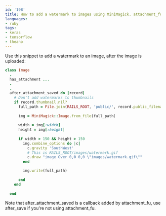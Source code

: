 ```yaml
---
id: '198'
title: How to add a watermark to images using MiniMagick, attachment_fu and Ruby
languages:
- ruby
tags:
- keras
- tensorflow
- theano
---
```

Use this snippet to add a watermark to an image, after the image is uploaded:


```ruby
class Image
  .
  has_attachment ...
  .
  .
  after_attachment_saved do |record|    
    # Don't add watermarks to thumbnails
    if record.thumbnail.nil?
      full_path = File.join(RAILS_ROOT, 'public/', record.public_filename)
      
      img = MiniMagick::Image.from_file(full_path)
      
      width = img[:width]
      height = img[:height]
      
      if width > 150 && height > 150
        img.combine_options do |c|
          c.gravity 'SouthWest'
          # This is RAILS_ROOT/images/watermark.gif
          c.draw "image Over 0,0 0,0 \"images/watermark.gif\""
        end

        img.write(full_path)
        
      end
    end
    
  end
```
    

Note that after\_attachment\_saved is a callback added by attachment\_fu, use after\_save if you're not using attachment\_fu.

